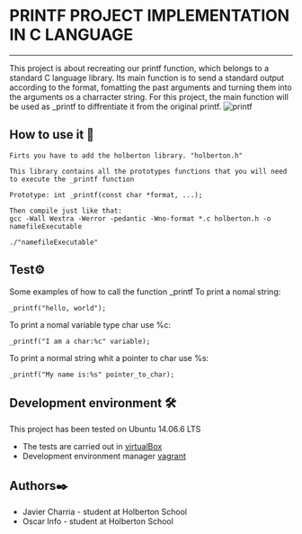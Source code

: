 # PRINTF PROJECT IMPLEMENTATION IN C LANGUAGE
---
This project is about recreating our printf function, which belongs to a standard C language library. Its main function is to send a standard output according to the format, fomatting the past arguments and turning them into the arguments os a charracter string. For this project, the main function will be used as _printf to diffrentiate it from the original printf.
<img src="https://i.ibb.co/8b7WG5d/printf.png" alt="printf" border="0" />

## How to use it 🔧
```
Firts you have to add the holberton library. "holberton.h"

This library contains all the prototypes functions that you will need to execute the _printf function

Prototype: int _printf(const char *format, ...);

Then compile just like that:
gcc -Wall Wextra -Werror -pedantic -Wno-format *.c holberton.h -o namefileExecutable

./"namefileExecutable"
```
## Test⚙️
Some examples of how to call the function _printf
To print a nomal string:
```
_printf("hello, world");
```
To print a nomal variable type char use %c:
```
_printf("I am a char:%c" variable);
```
To print a normal string whit a pointer to char use %s:
```
_printf("My name is:%s" pointer_to_char);
```
## Development environment 🛠️
This project has been tested on Ubuntu 14.06.6 LTS

* The tests are carried out in [virtualBox](https://www.virtualbox.com) 
* Development environment manager [vagrant](https://www.vagrantup.com)

## Authors✒️
* Javier Charria - student at Holberton School
* Oscar Info - student at Holberton School

